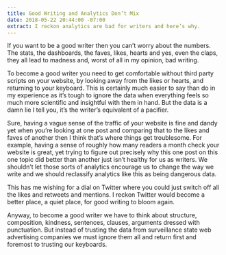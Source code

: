 ```yaml
---
title: Good Writing and Analytics Don’t Mix
date: 2018-05-22 20:44:00 -07:00
extract: I reckon analytics are bad for writers and here’s why.
---
```


If you want to be a good writer then you can’t worry about the numbers. The stats, the dashboards, the faves, likes, hearts and yes, even the claps, they all lead to madness and, worst of all in my opinion, bad writing.

To become a good writer you need to get comfortable without third party scripts on your website, by looking away from the likes or hearts, and returning to your keyboard. This is certainly much easier to say than do in my experience as it’s tough to ignore the data when everything feels so much more scientific and insightful with them in hand. But the data is a damn lie I tell you, it’s the writer’s equivalent of a pacifier.

Sure, having a vague sense of the traffic of your website is fine and dandy yet when you’re looking at one post and comparing that to the likes and faves of another then I think that’s where things get troublesome. For example, having a sense of roughly how many readers a month check your website is great, yet trying to figure out precisely why this one post on this one topic did better than another just isn’t healthy for us as writers. We shouldn’t let those sorts of analytics encourage us to change the way we write and we should reclassify analytics like this as being dangerous data.

This has me wishing for a dial on Twitter where you could just switch off all the likes and retweets and mentions. I reckon Twitter would become a better place, a quiet place, for good writing to bloom again.

Anyway, to become a good writer we have to think about structure, composition, kindness, sentences, clauses, arguments dressed with punctuation. But instead of trusting the data from surveillance state web advertising companies we must ignore them all and return first and foremost to trusting our keyboards.